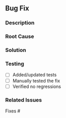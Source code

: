 ## Bug Fix

### Description
<!-- Brief description of the bug being fixed -->

### Root Cause
<!-- What caused the bug? -->

### Solution
<!-- How does this PR fix the bug? -->

### Testing
- [ ] Added/updated tests
- [ ] Manually tested the fix
- [ ] Verified no regressions

### Related Issues
Fixes #<!-- issue number -->
